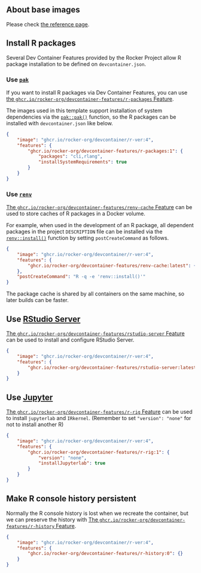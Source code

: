 <!-- markdownlint-disable MD041 -->

## About base images

Please check [the reference page](https://rocker-project.org/images/devcontainer/images.html).

## Install R packages

Several Dev Container Features provided by the Rocker Project
allow R package installation to be defined on `devcontainer.json`.

### Use [`pak`](https://pak.r-lib.org/)

If you want to install R packages via Dev Container Features,
you can use [the `ghcr.io/rocker-org/devcontainer-features/r-packages` Feature](https://github.com/rocker-org/devcontainer-features/tree/main/src/r-packages).

The images used in this template support installation of system dependencies
via the [`pak::pak()`](https://pak.r-lib.org/reference/pak.html) function,
so the R packages can be installed with `devcontainer.json` like below.

```json
{
    "image": "ghcr.io/rocker-org/devcontainer/r-ver:4",
    "features": {
        "ghcr.io/rocker-org/devcontainer-features/r-packages:1": {
            "packages": "cli,rlang",
            "installSystemRequirements": true
        }
    }
}
```

### Use [`renv`](https://rstudio.github.io/renv/)

[The `ghcr.io/rocker-org/devcontainer-features/renv-cache` Feature](https://github.com/rocker-org/devcontainer-features/tree/main/src/renv-cache)
can be used to store caches of R packages in a Docker volume.

For example, when used in the development of an R package, all dependent packages in the project `DESCRIPTION` file
can be installed via the [`renv::install()`](https://rstudio.github.io/renv/reference/install.html) function
by setting `postCreateCommand` as follows.

```json
{
    "image": "ghcr.io/rocker-org/devcontainer/r-ver:4",
    "features": {
        "ghcr.io/rocker-org/devcontainer-features/renv-cache:latest": {}
    },
    "postCreateCommand": "R -q -e 'renv::install()'"
}
```

The package cache is shared by all containers on the same machine, so later builds can be faster.

## Use [RStudio Server](https://posit.co/products/open-source/rstudio-server/)

[The `ghcr.io/rocker-org/devcontainer-features/rstudio-server` Feature](https://github.com/rocker-org/devcontainer-features/tree/main/src/rstudio-server)
can be used to install and configure RStudio Server.

```json
{
    "image": "ghcr.io/rocker-org/devcontainer/r-ver:4",
    "features": {
        "ghcr.io/rocker-org/devcontainer-features/rstudio-server:latest": {}
    }
}
```

## Use [Jupyter](https://jupyter.org/)

[The `ghcr.io/rocker-org/devcontainer-features/r-rig` Feature](https://github.com/rocker-org/devcontainer-features/tree/main/src/r-rig)
can be used to install `jupyterlab` and `IRkernel`.
(Remember to set `"version": "none"` for not to install another R)

```json
{
    "image": "ghcr.io/rocker-org/devcontainer/r-ver:4",
    "features": {
        "ghcr.io/rocker-org/devcontainer-features/r-rig:1": {
            "version": "none",
            "installJupyterlab": true
        }
    }
}
```

## Make R console history persistent

Normally the R console history is lost when we recreate the container,
but we can preserve the history with
[The `ghcr.io/rocker-org/devcontainer-features/r-history` Feature](https://github.com/rocker-org/devcontainer-features/tree/main/src/r-history).

```json
{
    "image": "ghcr.io/rocker-org/devcontainer/r-ver:4",
    "features": {
        "ghcr.io/rocker-org/devcontainer-features/r-history:0": {}
    }
}
```
